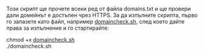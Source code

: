<p class="has-line-data" data-line-start="0" data-line-end="1">Този скрипт ще прочете всеки ред от файла domains.txt и ще провери дали домейнът е достъпен чрез HTTPS. За да изпълните скрипта, първо го запазете като файл, например <a href="http://domaincheck.sh">domaincheck.sh</a>, след което дайте права за изпълнение и го стартирайте:</p>
<p class="has-line-data" data-line-start="2" data-line-end="4">chmod +x <a href="http://domaincheck.sh">domaincheck.sh</a><br>
./domaincheck.sh</p>
